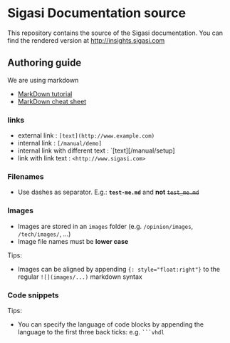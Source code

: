 Sigasi Documentation source
===========================

This repository contains the source of the Sigasi documentation.
You can find the rendered version at <http://insights.sigasi.com>

## Authoring guide

We are using markdown

* [MarkDown tutorial](http://markdowntutorial.com/)
* [MarkDown cheat sheet](https://github.com/adam-p/markdown-here/wiki/Markdown-Cheatsheet)

### links

* external link : `[text](http://www.example.com)`
* internal link : `[/manual/demo]`
* internal link with different text : `[text][/manual/setup]
* link with link text  : `<http://www.sigasi.com>`

### Filenames

* Use dashes as separator. E.g.: **`test-me.md`** and **not** ~~`test_me.md`~~

### Images

* Images are stored in an `images` folder (e.g. `/opinion/images`, `/tech/images/`, ...)
* Image file names must be **lower case**

Tips:

* Images can be aligned by appending `{: style="float:right"}` to the regular `![](images/...)` markdown syntax

### Code snippets

Tips:

* You can specify the language of code blocks by appending the language to the first three back ticks: e.g.
  ````` ```vhdl `````

